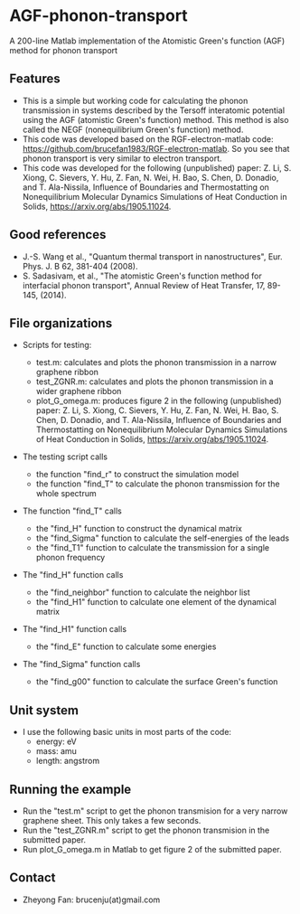 # AGF-phonon-transport
A 200-line Matlab implementation of the Atomistic Green's function (AGF) method for phonon transport

## Features

* This is a simple but working code for calculating the phonon transmission in systems described by the Tersoff interatomic potential using the AGF (atomistic Green's function) method. This method is also called the NEGF (nonequilibrium Green's function) method.
* This code was developed based on the RGF-electron-matlab code: https://github.com/brucefan1983/RGF-electron-matlab. So you see that phonon transport is very similar to electron transport.
* This code was developed for the following (unpublished) paper: Z. Li, S. Xiong, C. Sievers, Y. Hu, Z. Fan, N. Wei, H. Bao,  S. Chen, D. Donadio, and T. Ala-Nissila, Influence of Boundaries and Thermostatting on Nonequilibrium Molecular Dynamics Simulations of Heat Conduction in Solids, https://arxiv.org/abs/1905.11024.

## Good references
* J.-S. Wang et al., "Quantum thermal transport in nanostructures", Eur. Phys. J. B 62, 381-404 (2008).
* S. Sadasivam, et al., "The atomistic Green's function method for interfacial phonon transport", Annual Review of Heat Transfer, 17, 89-145, (2014).
  
## File organizations

* Scripts for testing:
  * test.m: calculates and plots the phonon transmission in a narrow graphene ribbon
  * test_ZGNR.m: calculates and plots the phonon transmission in a wider graphene ribbon
  * plot_G_omega.m: produces figure 2 in the following (unpublished) paper: Z. Li, S. Xiong, C. Sievers, Y. Hu, Z. Fan, N. Wei, H. Bao,  S. Chen, D. Donadio, and T. Ala-Nissila, Influence of Boundaries and Thermostatting on Nonequilibrium Molecular Dynamics Simulations of Heat Conduction in Solids, https://arxiv.org/abs/1905.11024.

* The testing script calls
  * the function "find_r" to construct the simulation model
  * the function "find_T" to calculate the phonon transmission for the whole spectrum

* The function "find_T" calls
  * the "find_H" function to construct the dynamical matrix
  * the "find_Sigma" function to calculate the self-energies of the leads
  * the "find_T1" function to calculate the transmission for a single phonon frequency
  
* The "find_H" function calls 
  * the "find_neighbor" function to calculate the neighbor list
  * the "find_H1" function to calculate one element of the dynamical matrix
  
* The "find_H1" function calls 
  * the "find_E" function to calculate some energies

* The "find_Sigma" function calls 
  * the "find_g00" function to calculate the surface Green's function
  
## Unit system

* I use the following basic units in most parts of the code:
  * energy: eV
  * mass: amu
  * length: angstrom

## Running the example

* Run the "test.m" script to get the phonon transmision for a very narrow graphene sheet. This only takes a few seconds.
* Run the "test_ZGNR.m" script to get the phonon transmision in the submitted paper.
* Run plot_G_omega.m in Matlab to get figure 2 of the submitted paper.
## Contact

* Zheyong Fan: brucenju(at)gmail.com
